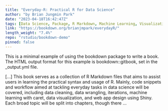 ```yaml
---
title: "Everyday-R: Practical R for Data Science"
author: "by Brian Jungmin Park"
date: "2023-04-18T16:42:47Z"
tags: [Data Science, Package, R Markdown, Machine Learning, Visualization, Shiny]
link: "https://bookdown.org/brianjmpark/everydayR/"
length_weight: "7.4%"
repo: "rstudio/bookdown-demo"
pinned: false
---
```


<p>This is a minimal example of using the bookdown package to write a book.
The HTML output format for this example is bookdown::gitbook,
set in the _output.yml file.</p> [...] This book serves as a collection of R Markdown files that aims to assist users in learning the practical syntax and usage of R. Mainly, code snippets and workflow aimed at tackling everyday tasks in data science will be covered, including data cleaning, data wrangling, iterations, machine learning with caret, data visualization, and web app design using Shiny. Each broad topic will be split into chapters, though there ...

